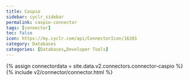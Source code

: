 ```yaml
---
title: Caspio
sidebar: cyclr_sidebar
permalink: caspio-connector
tags: [connector]
toc: false
icon: https://my.cyclr.com/api/ConnectorIcon/16201
category: Databases
categories: [Databases,Developer Tools]
---
```

{% assign connectordata = site.data.v2.connectors.connector-caspio %}
{% include v2/connector/connector.html %}	
